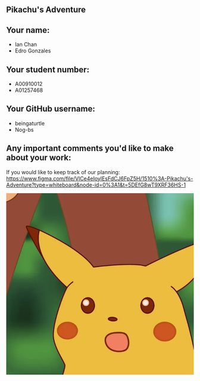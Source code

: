 ## Pikachu's Adventure

## Your name:

-   Ian Chan
-   Edro Gonzales

## Your student number:

-   A00910012
-   A01257468

## Your GitHub username:

-   beingaturtle
-   Nog-bs

## Any important comments you'd like to make about your work:

If you would like to keep track of our planning:
https://www.figma.com/file/VlCe4eIoylEsFdCJ6FpZ5H/1510%3A-Pikachu's-Adventure?type=whiteboard&node-id=0%3A1&t=5DEfG8wT9XRF36HS-1

![Pikachu Suprise Face](./pikachu_face.png)
